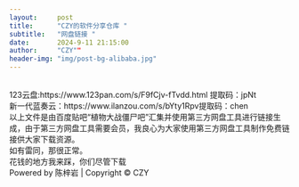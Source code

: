```yaml
---
layout:     post
title:      "CZY的软件分享仓库 "
subtitle:   "网盘链接 "
date:       2024-9-11 21:15:00
author:     "CZY""
header-img: "img/post-bg-alibaba.jpg"
---
```


<div >
    <br>123云盘:https://www.123pan.com/s/F9fCjv-fTvdd.html  提取码：jpNt
    <br>新一代蓝奏云：https://www.ilanzou.com/s/bYty1Rpv提取码：chen
    <br>以上文件是由百度贴吧“植物大战僵尸吧”汇集并使用第三方网盘工具进行链接生成，由于第三方网盘工具需要会员，我良心为大家使用第三方网盘工具制作免费链接供大家下载资源。
    <br>如有雷同，那很正常。
    <br>花钱的地方我来踩，你们尽管下载
    <br>Powered by 陈梓岩 | Copyright © CZY
</div>